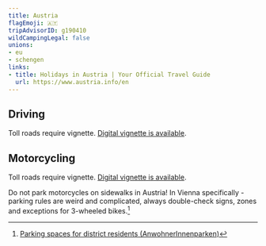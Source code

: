```yaml
---
title: Austria
flagEmoji: 🇦🇹
tripAdvisorID: g190410
wildCampingLegal: false
unions:
- eu
- schengen
links:
- title: Holidays in Austria | Your Official Travel Guide
  url: https://www.austria.info/en
---
```


## Driving

Toll roads require vignette. [Digital vignette is available](https://www.austria.info/en/service-and-facts/getting-there-around/by-car/vignette).

## Motorcycling

Toll roads require vignette. [Digital vignette is available](https://www.austria.info/en/service-and-facts/getting-there-around/by-car/vignette).

Do not park motorcycles on sidewalks in Austria! In Vienna specifically - parking rules are weird and complicated, always double-check signs, zones and exceptions for 3-wheeled bikes.[^1]

[^1]: [Parking spaces for district residents (AnwohnerInnenparken)](https://www.wien.gv.at/english/transportation-urbanplanning/parking-residents.html)
